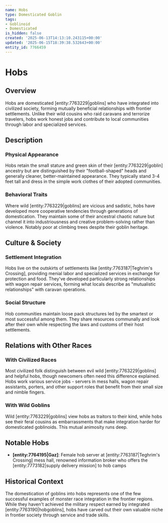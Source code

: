 ```yaml
---
name: Hobs
type: Domesticated Goblin
tags:
- Goblinoid
- Domesticated
is_hidden: false
created: '2025-06-13T14:13:10.243115+00:00'
updated: '2025-06-15T18:39:38.532643+00:00'
entity_id: 7766459
---
```


# Hobs

## Overview

Hobs are domesticated [entity:7763229|goblins] who have integrated into civilized society, forming mutually beneficial relationships with frontier settlements. Unlike their wild cousins who raid caravans and terrorize travelers, hobs work honest jobs and contribute to local communities through labor and specialized services.

## Description

### Physical Appearance

Hobs retain the small stature and green skin of their [entity:7763229|goblin] ancestry but are distinguished by their "football-shaped" heads and generally cleaner, better-maintained appearance. They typically stand 3-4 feet tall and dress in the simple work clothes of their adopted communities.

### Behavioral Traits

Where wild [entity:7763229|goblins] are vicious and sadistic, hobs have developed more cooperative tendencies through generations of domestication. They maintain some of their ancestral chaotic nature but channel it into industriousness and creative problem-solving rather than violence. Notably poor at climbing trees despite their goblin heritage.

## Culture & Society

### Settlement Integration

Hobs live on the outskirts of settlements like [entity:7763187|Teghrim's Crossing], providing menial labor and specialized services in exchange for protection and food. They've developed particularly strong relationships with wagon repair services, forming what locals describe as "mutualistic relationships" with caravan operations.

### Social Structure

Hob communities maintain loose pack structures led by the smartest or most successful among them. They share resources communally and look after their own while respecting the laws and customs of their host settlements.

## Relations with Other Races

### With Civilized Races

Most civilized folk distinguish between evil wild [entity:7763229|goblins] and helpful hobs, though newcomers often need this difference explained. Hobs work various service jobs - servers in mess halls, wagon repair assistants, porters, and other support roles that benefit from their small size and nimble fingers.

### With Wild Goblins

Wild [entity:7763229|goblins] view hobs as traitors to their kind, while hobs see their feral cousins as embarrassments that make integration harder for domesticated goblinoids. This mutual animosity runs deep.

## Notable Hobs

- **[entity:7764195|Gaz]**: Female hob server at [entity:7763187|Teghrim's Crossing] mess hall, renowned information broker who offers the [entity:7773182|supply delivery mission] to hob camps

## Historical Context

The domestication of goblins into hobs represents one of the few successful examples of monster race integration in the frontier regions. While they haven't achieved the military respect earned by integrated [entity:7763190|hobgoblins], hobs have carved out their own valuable niche in frontier society through service and trade skills.